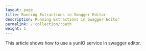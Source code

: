 ```yaml
---
layout: page
title: Running Extractions in Swagger Editor
description: Running Extractions in Swagger Editor
permalink: /:collection/:path
weight: 1
---
```


This article shows how to use a yunIO service in swagger editor.

<!---
WIP: content in the KB-preview branch of the OH
-->